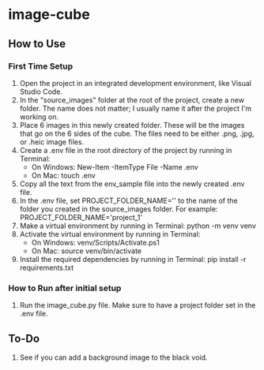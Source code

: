 # image-cube
## How to Use
### First Time Setup
1. Open the project in an integrated development environment, like Visual Studio Code.
2. In the "source_images" folder at the root of the project, create a new folder. The name does not matter; I usually name it after the project I'm working on.
3. Place 6 images in this newly created folder. These will be the images that go on the 6 sides of the cube. The files need to be either .png, .jpg, or .heic image files.
4. Create a .env file in the root directory of the project by running in Terminal:
    * On Windows: New-Item -ItemType File -Name .env
    * On Mac: touch .env
5. Copy all the text from the env_sample file into the newly created .env file.
6. In the .env file, set PROJECT_FOLDER_NAME='' to the name of the folder you created in the source_images folder. For example: PROJECT_FOLDER_NAME='project_1'
7. Make a virtual environment by running in Terminal: python -m venv venv
8. Activate the virtual environment by running in Terminal:
    * On Windows: venv/Scripts/Activate.ps1
    * On Mac: source venv/bin/activate
9. Install the required dependencies by running in Terminal: pip install -r requirements.txt
### How to Run after initial setup
 1. Run the image_cube.py file. Make sure to have a project folder set in the .env file.
## To-Do
1. See if you can add a background image to the black void.